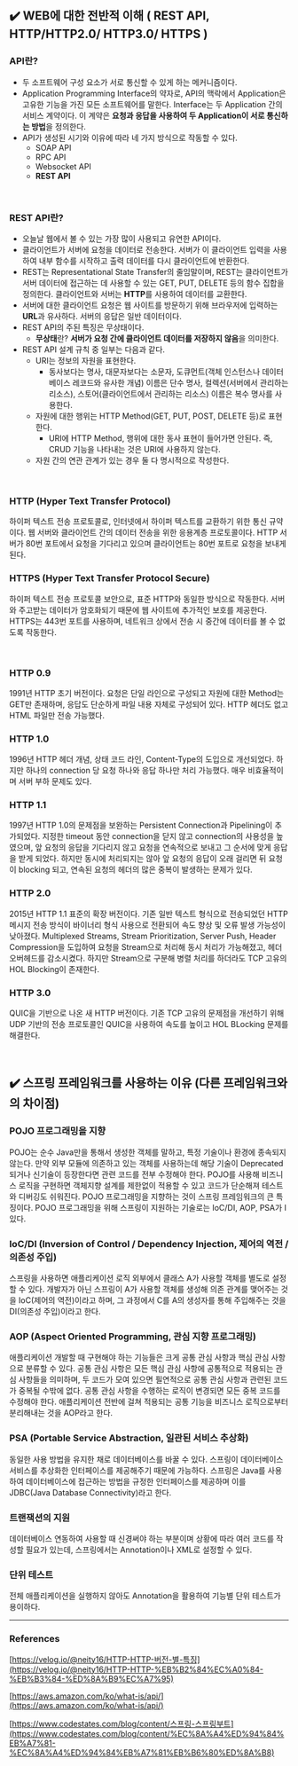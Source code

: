 ## :heavy_check_mark: WEB에 대한 전반적 이해 ( REST API, HTTP/HTTP2.0/ HTTP3.0/ HTTPS ) 

### API란?

* 두 소프트웨어 구성 요소가 서로 통신할 수 있게 하는 메커니즘이다.
* Application Programming Interface의 약자로, API의 맥락에서 Application은 고유한 기능을 가진 모든 소프트웨어를 말한다. Interface는 두 Application 간의 서비스 계약이다. 이 계약은 **요청과 응답을 사용하여 두 Application이 서로 통신하는 방법**을 정의한다. 
* API가 생성된 시기와 이유에 따라 네 가지 방식으로 작동할 수 있다. 
  - SOAP API
  - RPC API
  - Websocket API
  - **REST API**
<br/>

### REST API란?
* 오늘날 웹에서 볼 수 있는 가장 많이 사용되고 유연한 API이다.
* 클라이언트가 서버에 요청을 데이터로 전송한다. 서버가 이 클라이언트 입력을 사용하여 내부 함수를 시작하고 출력 데이터를 다시 클라이언트에 반환한다.
* REST는 Representational State Transfer의 줄임말이며, REST는 클라이언트가 서버 데이터에 접근하는 데 사용할 수 있는 GET, PUT, DELETE 등의 함수 집합을 정의한다. 클라이언트와 서버는 **HTTP**를 사용하여 데이터를 교환한다.
* 서버에 대한 클라이언트 요청은 웹 사이트를 방문하기 위해 브라우저에 입력하는 **URL**과 유사하다. 서버의 응답은 일반 데이터이다.
* REST API의 주된 특징은 무상태이다.
    - **무상태**란? **서버가 요청 간에 클라이언트 데이터를 저장하지 않음**을 의미한다.
* REST API 설계 규칙 중 일부는 다음과 같다.
    - URI는 정보의 자원을 표현한다.
        - 동사보다는 명사, 대문자보다는 소문자, 도큐먼트(객체 인스턴스나 데이터베이스 레코드와 유사한 개념) 이름은 단수 명사, 컬렉션(서버에서 관리하는 리소스), 스토어(클라이언트에서 관리하는 리소스) 이름은 복수 명사를 사용한다.
    - 자원에 대한 행위는 HTTP Method(GET, PUT, POST, DELETE 등)로 표현한다.
        - URI에 HTTP Method, 행위에 대한 동사 표현이 들어가면 안된다. 즉, CRUD 기능을 나타내는 것은 URI에 사용하지 않는다.
    - 자원 간의 연관 관계가 있는 경우 둘 다 명시적으로 작성한다.
<br/>

### HTTP (Hyper Text Transfer Protocol)
하이퍼 텍스트 전송 프로토콜로, 인터넷에서 하이퍼 텍스트를 교환하기 위한 통신 규약이다. 웹 서버와 클라이언트 간의 데이터 전송을 위한 응용계층 프로토콜이다. HTTP 서버가 80번 포트에서 요청을 기다리고 있으며 클라이언트는 80번 포트로 요청을 보내게 된다.

### HTTPS (Hyper Text Transfer Protocol Secure)
하이퍼 텍스트 전송 프로토콜 보안으로, 표준 HTTP와 동일한 방식으로 작동한다. 서버와 주고받는 데이터가 암호화되기 때문에 웹 사이트에 추가적인 보호를 제공한다. HTTPS는 443번 포트를 사용하며, 네트워크 상에서 전송 시 중간에 데이터를 볼 수 없도록 작동한다.

<br/>

### HTTP 0.9
1991년 HTTP 초기 버전이다. 요청은 단일 라인으로 구성되고 자원에 대한 Method는 GET만 존재하며, 응답도 단순하게 파일 내용 자체로 구성되어 있다. HTTP 헤더도 없고 HTML 파일만 전송 가능했다.

### HTTP 1.0
1996년 HTTP 헤더 개념, 상태 코드 라인, Content-Type의 도입으로 개선되었다. 하지만 하나의 connection 당 요청 하나와 응답 하나만 처리 가능했다. 매우 비효율적이며 서버 부하 문제도 있다.

### HTTP 1.1
1997년 HTTP 1.0의 문제점을 보완하는 Persistent Connection과 Pipelining이 추가되었다. 지정한 timeout 동안 connection을 닫지 않고 connection의 사용성을 높였으며, 앞 요청의 응답을 기다리지 않고 요청을 연속적으로 보내고 그 순서에 맞게 응답을 받게 되었다. 하지만 동시에 처리되지는 않아 앞 요청의 응답이 오래 걸리면 뒤 요청이 blocking 되고, 연속된 요청의 헤더의 많은 중복이 발생하는 문제가 있다.

### HTTP 2.0
2015년 HTTP 1.1 표준의 확장 버전이다. 기존 일반 텍스트 형식으로 전송되었던 HTTP 메시지 전송 방식이 바이너리 형식 사용으로 전환되어 속도 향상 및 오류 발생 가능성이 낮아졌다. Multiplexed Streams, Stream Prioritization, Server Push, Header Compression을 도입하여 요청을 Stream으로 처리해 동시 처리가 가능해졌고, 헤더 오버헤드를 감소시켰다. 하지만 Stream으로 구분해 병렬 처리를 하더라도 TCP 고유의 HOL Blocking이 존재한다. 

### HTTP 3.0
QUIC을 기반으로 나온 새 HTTP 버전이다. 기존 TCP 고유의 문제점을 개선하기 위해 UDP 기반의 전송 프로토콜인 QUIC을 사용하여 속도를 높이고 HOL BLocking 문제를 해결한다.

<br/>

## :heavy_check_mark: 스프링 프레임워크를 사용하는 이유 (다른 프레임워크와의 차이점)

### POJO 프로그래밍을 지향
POJO는 순수 Java만을 통해서 생성한 객체를 말하고, 특정 기술이나 환경에 종속되지 않는다. 만약 외부 모듈에 의존하고 있는 객체를 사용하는데 해당 기술이 Deprecated되거나 신기술이 등장한다면 관련 코드를 전부 수정해야 한다. POJO를 사용해 비즈니스 로직을 구현하면 객체지향 설계를 제한없이 적용할 수 있고 코드가 단순해져 테스트와 디버깅도 쉬워진다.
POJO 프로그래밍을 지향하는 것이 스프링 프레임워크의 큰 특징이다. POJO 프로그래밍을 위해 스프링이 지원하는 기술로는 IoC/DI, AOP, PSA가 I있다.

### IoC/DI (Inversion of Control / Dependency Injection, 제어의 역전 / 의존성 주입)
스프링을 사용하면 애플리케이션 로직 외부에서 클래스 A가 사용할 객체를 별도로 설정할 수 있다. 개발자가 아닌 스프링이 A가 사용할 객체를 생성해 의존 관계를 맺어주는 것을 IoC(제어의 역전)이라고 하며, 그 과정에서 C를 A의 생성자를 통해 주입해주는 것을 DI(의존성 주입)이라고 한다.

### AOP (Aspect Oriented Programming, 관심 지향 프로그래밍)
애플리케이션 개발할 때 구현해야 하는 기능들은 크게 공통 관심 사항과 핵심 관심 사항으로 분류할 수 있다. 공통 관심 사항은 모든 핵심 관심 사항에 공통적으로 적용되는 관심 사항들을 의미하며, 두 코드가 모여 있으면 필연적으로 공통 관심 사항과 관련된 코드가 중복될 수밖에 없다. 공통 관심 사항을 수행하는 로직이 변경되면 모든 중복 코드를 수정해야 한다. 애플리케이션 전반에 걸쳐 적용되는 공통 기능을 비즈니스 로직으로부터 분리해내는 것을 AOP라고 한다.

### PSA (Portable Service Abstraction, 일관된 서비스 추상화)
동일한 사용 방법을 유지한 채로 데이터베이스를 바꿀 수 있다. 스프링이 데이터베이스 서비스를 추상화한 인터페이스를 제공해주기 때문에 가능하다. 스프링은 Java를 사용하여 데이터베이스에 접근하는 방법을 규정한 인터페이스를 제공하며 이를 JDBC(Java Database Connectivity)라고 한다. 

### 트랜잭션의 지원
데이터베이스 연동하여 사용할 때 신경써야 하는 부분이며 상황에 따라 여러 코드를 작성할 필요가 있는데, 스프링에서는 Annotation이나 XML로 설정할 수 있다.

### 단위 테스트
전체 애플리케이션을 실행하지 않아도  Annotation을 활용하여 기능별 단위 테스트가 용이하다.

<hr/>

### References
[https://velog.io/@neity16/HTTP-HTTP-버전-별-특징](https://velog.io/@neity16/HTTP-HTTP-%EB%B2%84%EC%A0%84-%EB%B3%84-%ED%8A%B9%EC%A7%95)

[https://aws.amazon.com/ko/what-is/api/](https://aws.amazon.com/ko/what-is/api/)

[https://www.codestates.com/blog/content/스프링-스프링부트](https://www.codestates.com/blog/content/%EC%8A%A4%ED%94%84%EB%A7%81-%EC%8A%A4%ED%94%84%EB%A7%81%EB%B6%80%ED%8A%B8)
